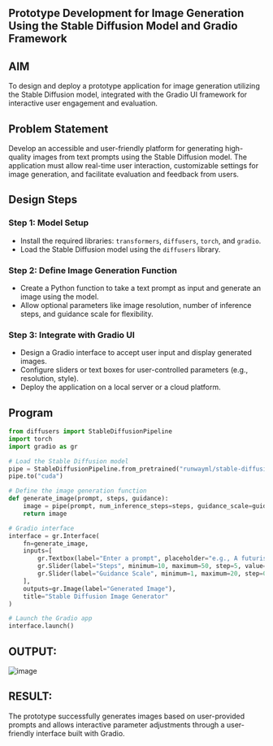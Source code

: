 ## Prototype Development for Image Generation Using the Stable Diffusion Model and Gradio Framework


## **AIM**  
To design and deploy a prototype application for image generation utilizing the Stable Diffusion model, integrated with the Gradio UI framework for interactive user engagement and evaluation.



## **Problem Statement**  
Develop an accessible and user-friendly platform for generating high-quality images from text prompts using the Stable Diffusion model. The application must allow real-time user interaction, customizable settings for image generation, and facilitate evaluation and feedback from users.


## **Design Steps**  

### **Step 1: Model Setup**  
- Install the required libraries: `transformers`, `diffusers`, `torch`, and `gradio`.  
- Load the Stable Diffusion model using the `diffusers` library.  

### **Step 2: Define Image Generation Function**  
- Create a Python function to take a text prompt as input and generate an image using the model.  
- Allow optional parameters like image resolution, number of inference steps, and guidance scale for flexibility.

### **Step 3: Integrate with Gradio UI**  
- Design a Gradio interface to accept user input and display generated images.  
- Configure sliders or text boxes for user-controlled parameters (e.g., resolution, style).  
- Deploy the application on a local server or a cloud platform.



## **Program**  

```python
from diffusers import StableDiffusionPipeline
import torch
import gradio as gr

# Load the Stable Diffusion model
pipe = StableDiffusionPipeline.from_pretrained("runwayml/stable-diffusion-v1-5")
pipe.to("cuda")

# Define the image generation function
def generate_image(prompt, steps, guidance):
    image = pipe(prompt, num_inference_steps=steps, guidance_scale=guidance).images[0]
    return image

# Gradio interface
interface = gr.Interface(
    fn=generate_image,
    inputs=[
        gr.Textbox(label="Enter a prompt", placeholder="e.g., A futuristic cityscape"),
        gr.Slider(label="Steps", minimum=10, maximum=50, step=5, value=20),
        gr.Slider(label="Guidance Scale", minimum=1, maximum=20, step=0.5, value=7.5),
    ],
    outputs=gr.Image(label="Generated Image"),
    title="Stable Diffusion Image Generator"
)

# Launch the Gradio app
interface.launch()
```
## OUTPUT:
![image](https://github.com/user-attachments/assets/6a2cc610-d97e-48c6-8219-4268b3b835b5)
## RESULT:
The prototype successfully generates images based on user-provided prompts and allows interactive parameter adjustments through a user-friendly interface built with Gradio.


